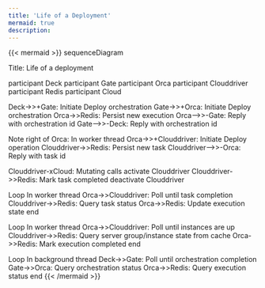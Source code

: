 ```yaml
---
title: 'Life of a Deployment'
mermaid: true
description:
---
```


{{< mermaid >}}
sequenceDiagram

Title: Life of a deployment

participant Deck
participant Gate
participant Orca
participant Clouddriver
participant Redis
participant Cloud

Deck->>+Gate: Initiate Deploy orchestration
Gate->>+Orca: Initiate Deploy orchestration
Orca->>Redis: Persist new execution
Orca-->>-Gate: Reply with orchestration id
Gate-->>-Deck: Reply with orchestration id

Note right of Orca: In worker thread
Orca->>+Clouddriver: Initiate Deploy operation
Clouddriver->>Redis: Persist new task
Clouddriver-->>-Orca: Reply with task id

Clouddriver-xCloud: Mutating calls
activate Clouddriver
Clouddriver->>Redis: Mark task completed
deactivate Clouddriver

Loop In worker thread
Orca->>Clouddriver: Poll until task completion
Clouddriver->>Redis: Query task status
Orca->>Redis: Update execution state
end

Loop In worker thread
Orca->>Clouddriver: Poll until instances are up
Clouddriver->>Redis: Query server group/instance state from cache
Orca->>Redis: Mark execution completed
end

Loop In background thread
Deck->>Gate: Poll until orchestration completion
Gate->>Orca: Query orchestration status
Orca->>Redis: Query execution status
end
{{< /mermaid >}}
